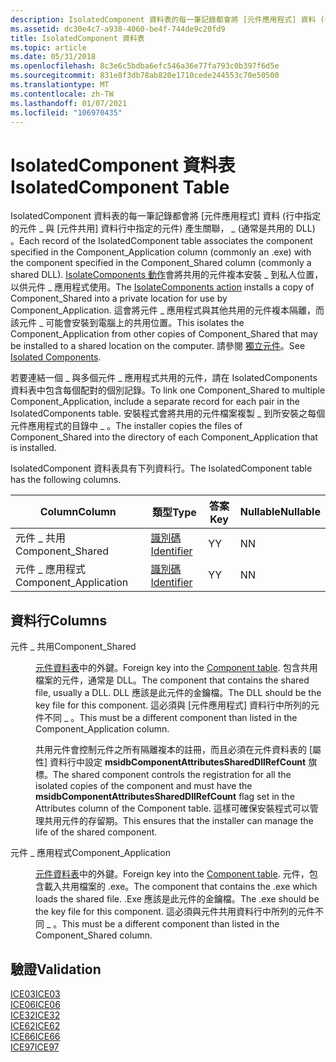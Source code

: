 ```yaml
---
description: IsolatedComponent 資料表的每一筆記錄都會將 [元件應用程式] 資料 (行中指定的元件 \_ 與 [元件共用] 資料行中指定的元件) 產生關聯， \_ (通常是共用的 DLL) 。
ms.assetid: dc30e4c7-a938-4060-be4f-744de9c20fd9
title: IsolatedComponent 資料表
ms.topic: article
ms.date: 05/31/2018
ms.openlocfilehash: 8c3e6c5bdba6efc546a36e77fa793c0b397f6d5e
ms.sourcegitcommit: 831e8f3db78ab820e1710cede244553c70e50500
ms.translationtype: MT
ms.contentlocale: zh-TW
ms.lasthandoff: 01/07/2021
ms.locfileid: "106970435"
---
```

# <a name="isolatedcomponent-table"></a><span data-ttu-id="4a9fb-103">IsolatedComponent 資料表</span><span class="sxs-lookup"><span data-stu-id="4a9fb-103">IsolatedComponent Table</span></span>

<span data-ttu-id="4a9fb-104">IsolatedComponent 資料表的每一筆記錄都會將 [元件應用程式] 資料 (行中指定的元件 \_ 與 [元件共用] 資料行中指定的元件) 產生關聯， \_ (通常是共用的 DLL) 。</span><span class="sxs-lookup"><span data-stu-id="4a9fb-104">Each record of the IsolatedComponent table associates the component specified in the Component\_Application column (commonly an .exe) with the component specified in the Component\_Shared column (commonly a shared DLL).</span></span> <span data-ttu-id="4a9fb-105">[IsolateComponents 動作](isolatecomponents-action.md)會將共用的元件複本安裝 \_ 到私人位置，以供元件 \_ 應用程式使用。</span><span class="sxs-lookup"><span data-stu-id="4a9fb-105">The [IsolateComponents action](isolatecomponents-action.md) installs a copy of Component\_Shared into a private location for use by Component\_Application.</span></span> <span data-ttu-id="4a9fb-106">這會將元件 \_ 應用程式與其他共用的元件複本隔離，而該元件 \_ 可能會安裝到電腦上的共用位置。</span><span class="sxs-lookup"><span data-stu-id="4a9fb-106">This isolates the Component\_Application from other copies of Component\_Shared that may be installed to a shared location on the computer.</span></span> <span data-ttu-id="4a9fb-107">請參閱 [獨立元件](isolated-components.md)。</span><span class="sxs-lookup"><span data-stu-id="4a9fb-107">See [Isolated Components](isolated-components.md).</span></span>

<span data-ttu-id="4a9fb-108">若要連結一個 \_ 與多個元件 \_ 應用程式共用的元件，請在 IsolatedComponents 資料表中包含每個配對的個別記錄。</span><span class="sxs-lookup"><span data-stu-id="4a9fb-108">To link one Component\_Shared to multiple Component\_Application, include a separate record for each pair in the IsolatedComponents table.</span></span> <span data-ttu-id="4a9fb-109">安裝程式會將共用的元件檔案複製 \_ 到所安裝之每個元件應用程式的目錄中 \_ 。</span><span class="sxs-lookup"><span data-stu-id="4a9fb-109">The installer copies the files of Component\_Shared into the directory of each Component\_Application that is installed.</span></span>

<span data-ttu-id="4a9fb-110">IsolatedComponent 資料表具有下列資料行。</span><span class="sxs-lookup"><span data-stu-id="4a9fb-110">The IsolatedComponent table has the following columns.</span></span>



| <span data-ttu-id="4a9fb-111">Column</span><span class="sxs-lookup"><span data-stu-id="4a9fb-111">Column</span></span>                 | <span data-ttu-id="4a9fb-112">類型</span><span class="sxs-lookup"><span data-stu-id="4a9fb-112">Type</span></span>                         | <span data-ttu-id="4a9fb-113">答案</span><span class="sxs-lookup"><span data-stu-id="4a9fb-113">Key</span></span> | <span data-ttu-id="4a9fb-114">Nullable</span><span class="sxs-lookup"><span data-stu-id="4a9fb-114">Nullable</span></span> |
|------------------------|------------------------------|-----|----------|
| <span data-ttu-id="4a9fb-115">元件 \_ 共用</span><span class="sxs-lookup"><span data-stu-id="4a9fb-115">Component\_Shared</span></span>      | [<span data-ttu-id="4a9fb-116">識別碼</span><span class="sxs-lookup"><span data-stu-id="4a9fb-116">Identifier</span></span>](identifier.md) | <span data-ttu-id="4a9fb-117">Y</span><span class="sxs-lookup"><span data-stu-id="4a9fb-117">Y</span></span>   | <span data-ttu-id="4a9fb-118">N</span><span class="sxs-lookup"><span data-stu-id="4a9fb-118">N</span></span>        |
| <span data-ttu-id="4a9fb-119">元件 \_ 應用程式</span><span class="sxs-lookup"><span data-stu-id="4a9fb-119">Component\_Application</span></span> | [<span data-ttu-id="4a9fb-120">識別碼</span><span class="sxs-lookup"><span data-stu-id="4a9fb-120">Identifier</span></span>](identifier.md) | <span data-ttu-id="4a9fb-121">Y</span><span class="sxs-lookup"><span data-stu-id="4a9fb-121">Y</span></span>   | <span data-ttu-id="4a9fb-122">N</span><span class="sxs-lookup"><span data-stu-id="4a9fb-122">N</span></span>        |



 

## <a name="columns"></a><span data-ttu-id="4a9fb-123">資料行</span><span class="sxs-lookup"><span data-stu-id="4a9fb-123">Columns</span></span>

<dl> <dt>

<span data-ttu-id="4a9fb-124"><span id="Component_Shared"></span><span id="component_shared"></span><span id="COMPONENT_SHARED"></span>元件 \_ 共用</span><span class="sxs-lookup"><span data-stu-id="4a9fb-124"><span id="Component_Shared"></span><span id="component_shared"></span><span id="COMPONENT_SHARED"></span>Component\_Shared</span></span>
</dt> <dd>

<span data-ttu-id="4a9fb-125">[元件資料表](component-table.md)中的外鍵。</span><span class="sxs-lookup"><span data-stu-id="4a9fb-125">Foreign key into the [Component table](component-table.md).</span></span> <span data-ttu-id="4a9fb-126">包含共用檔案的元件，通常是 DLL。</span><span class="sxs-lookup"><span data-stu-id="4a9fb-126">The component that contains the shared file, usually a DLL.</span></span> <span data-ttu-id="4a9fb-127">DLL 應該是此元件的金鑰檔。</span><span class="sxs-lookup"><span data-stu-id="4a9fb-127">The DLL should be the key file for this component.</span></span> <span data-ttu-id="4a9fb-128">這必須與 [元件應用程式] 資料行中所列的元件不同 \_ 。</span><span class="sxs-lookup"><span data-stu-id="4a9fb-128">This must be a different component than listed in the Component\_Application column.</span></span>

<span data-ttu-id="4a9fb-129">共用元件會控制元件之所有隔離複本的註冊，而且必須在元件資料表的 [屬性] 資料行中設定 **msidbComponentAttributesSharedDllRefCount** 旗標。</span><span class="sxs-lookup"><span data-stu-id="4a9fb-129">The shared component controls the registration for all the isolated copies of the component and must have the **msidbComponentAttributesSharedDllRefCount** flag set in the Attributes column of the Component table.</span></span> <span data-ttu-id="4a9fb-130">這樣可確保安裝程式可以管理共用元件的存留期。</span><span class="sxs-lookup"><span data-stu-id="4a9fb-130">This ensures that the installer can manage the life of the shared component.</span></span>

</dd> <dt>

<span data-ttu-id="4a9fb-131"><span id="Component_Application"></span><span id="component_application"></span><span id="COMPONENT_APPLICATION"></span>元件 \_ 應用程式</span><span class="sxs-lookup"><span data-stu-id="4a9fb-131"><span id="Component_Application"></span><span id="component_application"></span><span id="COMPONENT_APPLICATION"></span>Component\_Application</span></span>
</dt> <dd>

<span data-ttu-id="4a9fb-132">[元件資料表](component-table.md)中的外鍵。</span><span class="sxs-lookup"><span data-stu-id="4a9fb-132">Foreign key into the [Component table](component-table.md).</span></span> <span data-ttu-id="4a9fb-133">元件，包含載入共用檔案的 .exe。</span><span class="sxs-lookup"><span data-stu-id="4a9fb-133">The component that contains the .exe which loads the shared file.</span></span> <span data-ttu-id="4a9fb-134">.Exe 應該是此元件的金鑰檔。</span><span class="sxs-lookup"><span data-stu-id="4a9fb-134">The .exe should be the key file for this component.</span></span> <span data-ttu-id="4a9fb-135">這必須與元件共用資料行中所列的元件不同 \_ 。</span><span class="sxs-lookup"><span data-stu-id="4a9fb-135">This must be a different component than listed in the Component\_Shared column.</span></span>

</dd> </dl>

## <a name="validation"></a><span data-ttu-id="4a9fb-136">驗證</span><span class="sxs-lookup"><span data-stu-id="4a9fb-136">Validation</span></span>

<dl>

[<span data-ttu-id="4a9fb-137">ICE03</span><span class="sxs-lookup"><span data-stu-id="4a9fb-137">ICE03</span></span>](ice03.md)  
[<span data-ttu-id="4a9fb-138">ICE06</span><span class="sxs-lookup"><span data-stu-id="4a9fb-138">ICE06</span></span>](ice06.md)  
[<span data-ttu-id="4a9fb-139">ICE32</span><span class="sxs-lookup"><span data-stu-id="4a9fb-139">ICE32</span></span>](ice32.md)  
[<span data-ttu-id="4a9fb-140">ICE62</span><span class="sxs-lookup"><span data-stu-id="4a9fb-140">ICE62</span></span>](ice62.md)  
[<span data-ttu-id="4a9fb-141">ICE66</span><span class="sxs-lookup"><span data-stu-id="4a9fb-141">ICE66</span></span>](ice66.md)  
[<span data-ttu-id="4a9fb-142">ICE97</span><span class="sxs-lookup"><span data-stu-id="4a9fb-142">ICE97</span></span>](ice97.md)  
</dl>

 

 



